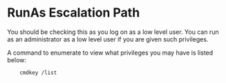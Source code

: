 # RunAs Escalation Path

You should be checking this as you log on as a low level user. You can run as an administrator as a low level user if you are given such privileges.

A command to enumerate to view what privileges you may have is listed below:

```
    cmdkey /list
```

